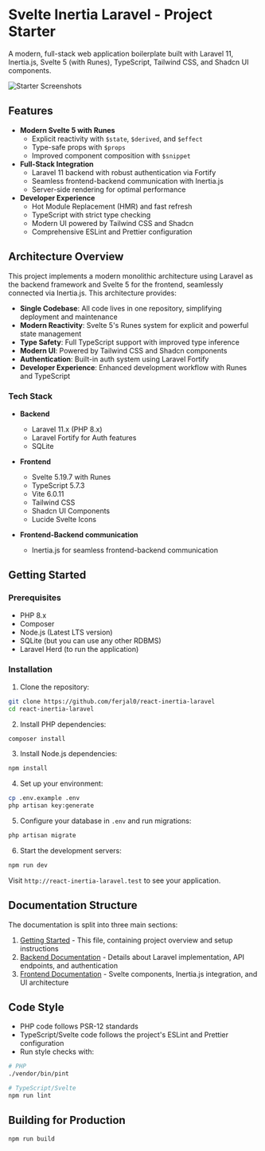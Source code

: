 # Svelte Inertia Laravel - Project Starter

A modern, full-stack web application boilerplate built with Laravel 11, Inertia.js, Svelte 5 (with Runes), TypeScript, Tailwind CSS, and Shadcn UI components.

![Starter Screenshots](https://github.com/user-attachments/assets/a550c79c-87eb-49a2-996b-8bb86991ec99)

## Features

- **Modern Svelte 5 with Runes**
    - Explicit reactivity with `$state`, `$derived`, and `$effect`
    - Type-safe props with `$props`
    - Improved component composition with `$snippet`
- **Full-Stack Integration**
    - Laravel 11 backend with robust authentication via Fortify
    - Seamless frontend-backend communication with Inertia.js
    - Server-side rendering for optimal performance
- **Developer Experience**
    - Hot Module Replacement (HMR) and fast refresh
    - TypeScript with strict type checking
    - Modern UI powered by Tailwind CSS and Shadcn
    - Comprehensive ESLint and Prettier configuration

## Architecture Overview

This project implements a modern monolithic architecture using Laravel as the backend framework and Svelte 5 for the frontend, seamlessly connected via Inertia.js. This architecture provides:

- **Single Codebase**: All code lives in one repository, simplifying deployment and maintenance
- **Modern Reactivity**: Svelte 5's Runes system for explicit and powerful state management
- **Type Safety**: Full TypeScript support with improved type inference
- **Modern UI**: Powered by Tailwind CSS and Shadcn components
- **Authentication**: Built-in auth system using Laravel Fortify
- **Developer Experience**: Enhanced development workflow with Runes and TypeScript

### Tech Stack

- **Backend**

    - Laravel 11.x (PHP 8.x)
    - Laravel Fortify for Auth features
    - SQLite

- **Frontend**

    - Svelte 5.19.7 with Runes
    - TypeScript 5.7.3
    - Vite 6.0.11
    - Tailwind CSS
    - Shadcn UI Components
    - Lucide Svelte Icons

- **Frontend-Backend communication**
    - Inertia.js for seamless frontend-backend communication

## Getting Started

### Prerequisites

- PHP 8.x
- Composer
- Node.js (Latest LTS version)
- SQLite (but you can use any other RDBMS)
- Laravel Herd (to run the application)

### Installation

1. Clone the repository:

```bash
git clone https://github.com/ferjal0/react-inertia-laravel
cd react-inertia-laravel
```

2. Install PHP dependencies:

```bash
composer install
```

3. Install Node.js dependencies:

```bash
npm install
```

4. Set up your environment:

```bash
cp .env.example .env
php artisan key:generate
```

5. Configure your database in `.env` and run migrations:

```bash
php artisan migrate
```

6. Start the development servers:

```bash
npm run dev
```

Visit `http://react-inertia-laravel.test` to see your application.

## Documentation Structure

The documentation is split into three main sections:

1. [Getting Started](docs/getting-started.md) - This file, containing project overview and setup instructions
2. [Backend Documentation](docs/backend.md) - Details about Laravel implementation, API endpoints, and authentication
3. [Frontend Documentation](docs/frontend.md) - Svelte components, Inertia.js integration, and UI architecture

## Code Style

- PHP code follows PSR-12 standards
- TypeScript/Svelte code follows the project's ESLint and Prettier configuration
- Run style checks with:

```bash
# PHP
./vendor/bin/pint

# TypeScript/Svelte
npm run lint
```

## Building for Production

```bash
npm run build
```
